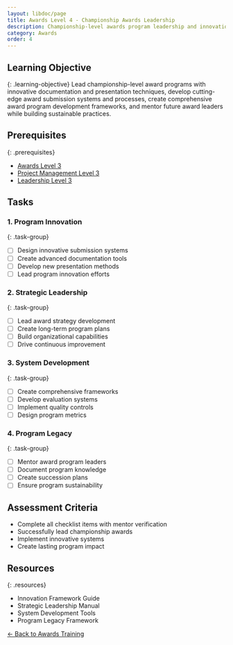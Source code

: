 ```yaml
---
layout: libdoc/page
title: Awards Level 4 - Championship Awards Leadership
description: Championship-level awards program leadership and innovation
category: Awards
order: 4
---
```


## Learning Objective
{: .learning-objective}
Lead championship-level award programs with innovative documentation and presentation techniques, develop cutting-edge award submission systems and processes, create comprehensive award program development frameworks, and mentor future award leaders while building sustainable practices.

## Prerequisites
{: .prerequisites}
- [Awards Level 3](../awards/level-3)
- [Project Management Level 3](../project-management/level-3)
- [Leadership Level 3](../leadership/level-3)

## Tasks

### 1. Program Innovation
{: .task-group}
- [ ] Design innovative submission systems
- [ ] Create advanced documentation tools
- [ ] Develop new presentation methods
- [ ] Lead program innovation efforts

### 2. Strategic Leadership
{: .task-group}
- [ ] Lead award strategy development
- [ ] Create long-term program plans
- [ ] Build organizational capabilities
- [ ] Drive continuous improvement

### 3. System Development
{: .task-group}
- [ ] Create comprehensive frameworks
- [ ] Develop evaluation systems
- [ ] Implement quality controls
- [ ] Design program metrics

### 4. Program Legacy
{: .task-group}
- [ ] Mentor award program leaders
- [ ] Document program knowledge
- [ ] Create succession plans
- [ ] Ensure program sustainability

## Assessment Criteria
- Complete all checklist items with mentor verification
- Successfully lead championship awards
- Implement innovative systems
- Create lasting program impact

## Resources
{: .resources}
- Innovation Framework Guide
- Strategic Leadership Manual
- System Development Tools
- Program Legacy Framework

[← Back to Awards Training](../)